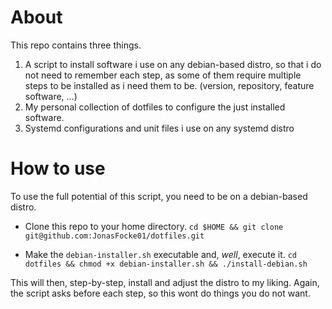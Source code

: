 # About

This repo contains three things.
1. A script to install software i use on any debian-based distro, so that i do not need to remember each step, as some of them require multiple steps to be installed as i need them to be. (version, repository, feature software, ...)
2. My personal collection of dotfiles to configure the just installed software.
3. Systemd configurations and unit files i use on any systemd distro

# How to use

To use the full potential of this script, you need to be on a debian-based distro.

- Clone this repo to your home directory.
`cd $HOME && git clone git@github.com:JonasFocke01/dotfiles.git`

- Make the `debian-installer.sh` executable and, _well_, execute it.
`cd dotfiles && chmod +x debian-installer.sh && ./install-debian.sh`

This will then, step-by-step, install and adjust the distro to my liking. Again, the script asks before each step, so this wont do things you do not want.
